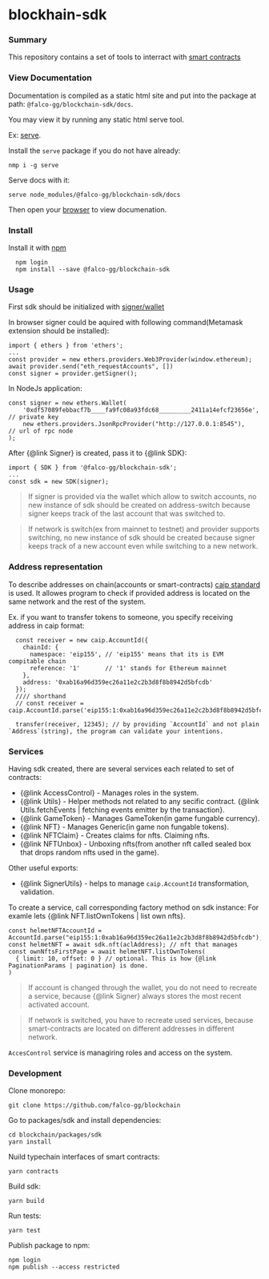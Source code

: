 # blockhain-sdk

### Summary

This repository contains a set of tools to interract with [smart contracts](https://github.com/falco-gg/blockchain/tree/main/packages/smart-contracts)

### View Documentation

Documentation is compiled as a static html site and put into the package
at path: `@falco-gg/blockchain-sdk/docs`.

You may view it by running any static html serve tool.

Ex: [serve](https://www.npmjs.com/package/serve).

Install the `serve` package if you do not have already:

```
nmp i -g serve
```

Serve docs with it:

```
serve node_modules/@falco-gg/blockchain-sdk/docs
```

Then open your [browser](http://localhost:3000) to view documenation.

### Install

Install it with [npm](https://www.npmjs.com/package/@falco-gg/blockchain-sdk)

```
  npm login
  npm install --save @falco-gg/blockchain-sdk
```

### Usage

First sdk should be initialized with [signer/wallet](https://docs.ethers.io/v5/api/signer/)

In browser signer could be aquired with following command(Metamask extension should be installed):

```
import { ethers } from 'ethers';
...
const provider = new ethers.providers.Web3Provider(window.ethereum);
await provider.send("eth_requestAccounts", [])
const signer = provider.getSigner();
```

In NodeJs application:

```
const signer = new ethers.Wallet(
    '0xdf57089febbacf7b____fa9fc08a93fdc68_________2411a14efcf23656e', // private key
    new ethers.providers.JsonRpcProvider("http://127.0.0.1:8545"),     // url of rpc node
);
```

After {@link Signer} is created, pass it to {@link SDK}:

```
import { SDK } from '@falco-gg/blockchain-sdk';
...
const sdk = new SDK(signer);
```

> If signer is provided via the wallet which allow to switch accounts, no new instance of sdk should be created on address-switch because signer keeps track of the last account that was switched to.

> If network is switch(ex from mainnet to testnet) and provider supports switching, no new instance of sdk should be created because signer keeps track of a new account even while switching to a new network.

### Address representation

To describe addresses on chain(accounts or smart-contracts) [caip standard](https://www.npmjs.com/package/caip) is used.
It allowes program to check if provided address is located on the same network and the rest of the system.

Ex. if you want to transfer tokens to someone, you specify receiving address
in caip format:

```
  const receiver = new caip.AccountId({
    chainId: {
      namespace: 'eip155', // 'eip155' means that its is EVM compitable chain
      reference: '1'       // '1' stands for Ethereum mainnet
    },
    address: '0xab16a96d359ec26a11e2c2b3d8f8b8942d5bfcdb'
  });
  //// shorthand
  // const receiver = caip.AccountId.parse('eip155:1:0xab16a96d359ec26a11e2c2b3d8f8b8942d5bfcdb');

  transfer(receiver, 12345); // by providing `AccountId` and not plain `Address`(string), the program can validate your intentions.

```

### Services

Having sdk created, there are several services each related to set of contracts:

- {@link AccessControl} - Manages roles in the system.
- {@link Utils} - Helper methods not related to any secific contract. {@link Utils.fetchEvents | fetching events emitter by the transaction}.
- {@link GameToken} - Manages GameToken(in game fungable currency).
- {@link NFT} - Manages Generic(in game non fungable tokens).
- {@link NFTClaim} - Creates claims for nfts. Claiming nfts.
- {@link NFTUnbox} - Unboxing nfts(from another nft called sealed box that drops random nfts used in the game).

Other useful exports:

- {@link SignerUtils} - helps to manage `caip.AccountId` transformation, validation.

To create a service, call corresponding factory method on sdk instance:
For examle lets {@link NFT.listOwnTokens | list own nfts}.

```
const helmetNFTAccountId = AccountId.parse("eip155:1:0xab16a96d359ec26a11e2c2b3d8f8b8942d5bfcdb");
const helmetNFT = await sdk.nft(aclAddress); // nft that manages
const ownNftsFirstPage = await helmetNFT.listOwnTokens(
  { limit: 10, offset: 0 } // optional. This is how {@link PaginationParams | pagination} is done.
)
```

> If account is changed through the wallet, you do not need to recreate a service, because {@link Signer} always stores the most recent activated account.

> If network is switched, you have to recreate used services, because smart-contracts are located on different addresses in different network.

`AccesControl` service is managiring roles and access on the system.

### Development

Clone monorepo:

```
git clone https://github.com/falco-gg/blockchain
```

Go to packages/sdk and install dependencies:

```
cd blockchain/packages/sdk
yarn install
```

Nuild typechain interfaces of smart contracts:

```
yarn contracts
```

Build sdk:

```
yarn build
```

Run tests:

```
yarn test
```

Publish package to npm:

```
npm login
npm publish --access restricted
```
